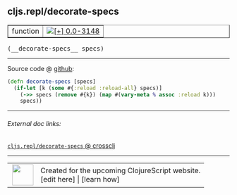 ## cljs.repl/decorate-specs



 <table border="1">
<tr>
<td>function</td>
<td><a href="https://github.com/cljsinfo/cljs-api-docs/tree/0.0-3148"><img valign="middle" alt="[+] 0.0-3148" title="Added in 0.0-3148" src="https://img.shields.io/badge/+-0.0--3148-lightgrey.svg"></a> </td>
</tr>
</table>


 <samp>
(__decorate-specs__ specs)<br>
</samp>

---







Source code @ [github](https://github.com/clojure/clojurescript/blob/r1.7.10/src/main/clojure/cljs/repl.cljc#L576-L579):

```clj
(defn decorate-specs [specs]
  (if-let [k (some #{:reload :reload-all} specs)]
    (->> specs (remove #{k}) (map #(vary-meta % assoc :reload k)))
    specs))
```

<!--
Repo - tag - source tree - lines:

 <pre>
clojurescript @ r1.7.10
└── src
    └── main
        └── clojure
            └── cljs
                └── <ins>[repl.cljc:576-579](https://github.com/clojure/clojurescript/blob/r1.7.10/src/main/clojure/cljs/repl.cljc#L576-L579)</ins>
</pre>

-->

---



###### External doc links:

[`cljs.repl/decorate-specs` @ crossclj](http://crossclj.info/fun/cljs.repl/decorate-specs.html)<br>

---

 <table>
<tr><td>
<img valign="middle" align="right" width="48px" src="http://i.imgur.com/Hi20huC.png">
</td><td>
Created for the upcoming ClojureScript website.<br>
[edit here] | [learn how]
</td></tr></table>

[edit here]:https://github.com/cljsinfo/cljs-api-docs/blob/master/cljsdoc/cljs.repl_decorate-specs.cljsdoc
[learn how]:https://github.com/cljsinfo/cljs-api-docs/wiki/cljsdoc-files

<!--

This information was too distracting to show to readers, but I'll leave it
commented here since it is helpful to:

- pretty-print the data used to generate this document
- and show how to retrieve that data



The API data for this symbol:

```clj
{:ns "cljs.repl",
 :name "decorate-specs",
 :type "function",
 :signature ["[specs]"],
 :source {:code "(defn decorate-specs [specs]\n  (if-let [k (some #{:reload :reload-all} specs)]\n    (->> specs (remove #{k}) (map #(vary-meta % assoc :reload k)))\n    specs))",
          :title "Source code",
          :repo "clojurescript",
          :tag "r1.7.10",
          :filename "src/main/clojure/cljs/repl.cljc",
          :lines [576 579]},
 :full-name "cljs.repl/decorate-specs",
 :full-name-encode "cljs.repl_decorate-specs",
 :history [["+" "0.0-3148"]]}

```

Retrieve the API data for this symbol:

```clj
;; from Clojure REPL
(require '[clojure.edn :as edn])
(-> (slurp "https://raw.githubusercontent.com/cljsinfo/cljs-api-docs/catalog/cljs-api.edn")
    (edn/read-string)
    (get-in [:symbols "cljs.repl/decorate-specs"]))
```

-->
